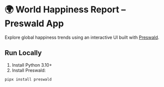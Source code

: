 # 🌍 World Happiness Report – Preswald App

Explore global happiness trends using an interactive UI built with [Preswald](https://preswald.com).

## Run Locally

1. Install Python 3.10+
2. Install Preswald:

```bash
pipx install preswald
